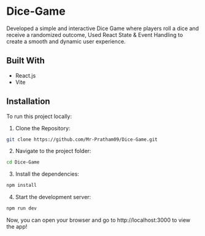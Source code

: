 # Dice-Game

Developed a simple and interactive Dice Game where players roll a dice and receive a randomized outcome, Used React State & Event Handling to create a smooth and dynamic user experience.

## Built With

- React.js
- Vite

## Installation

To run this project locally:

1. Clone the Repository:
```bash
git clone https://github.com/Mr-Pratham09/Dice-Game.git
```

2. Navigate to the project folder:
```bash
cd Dice-Game
```

3. Install the dependencies:
```bash
npm install
```

4. Start the development server:
```bash
npm run dev
```

Now, you can open your browser and go to http://localhost:3000 to view the app!